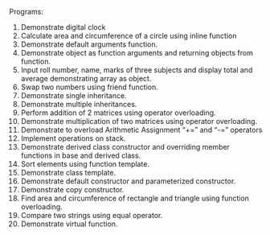 Programs:
1. Demonstrate digital clock
2. Calculate area and circumference of a circle using inline function
3. Demonstrate default arguments function.
4. Demonstrate object as function arguments and returning objects from function.
5. Input roll number, name, marks of three subjects and display total and average
demonstrating array as object.
6. Swap two numbers using friend function.
7. Demonstrate single inheritance.
8. Demonstrate multiple inheritances.
9. Perform addition of 2 matrices using operator overloading.
10. Demonstrate multiplication of two matrices using operator overloading.
11. Demonstrate to overload Arithmetic Assignment “+=” and “-=” operators
12. Implement operations on stack.
13. Demonstrate derived class constructor and overriding member functions in base and
derived class.
14. Sort elements using function template.
15. Demonstrate class template.
16. Demonstrate default constructor and parameterized constructor.
17. Demonstrate copy constructor.
18. Find area and circumference of rectangle and triangle using function overloading.
19. Compare two strings using equal operator.
20. Demonstrate virtual function.
